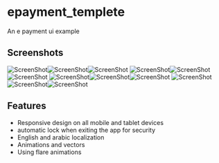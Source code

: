 # epayment_templete

An e payment ui example

## Screenshots

![ScreenShot](/screens/ss1.jpg)![ScreenShot](/screens/ss2.jpg)![ScreenShot](/screens/ss3.jpg)
![ScreenShot](/screens/ss4.jpg)![ScreenShot](/screens/ss6.jpg)![ScreenShot](/screens/ss7.jpg)
![ScreenShot](/screens/ss10.jpg)![ScreenShot](/screens/ss11.jpg)![ScreenShot](/screens/ss12.jpg)
![ScreenShot](/screens/ss13.jpg)![ScreenShot](/screens/ss15.jpg)![ScreenShot](/screens/ss16.jpg)


## Features
- Responsive design on all mobile and tablet devices
- automatic lock when exiting the app for security
- English and arabic localization
- Animations and vectors
- Using flare animations
